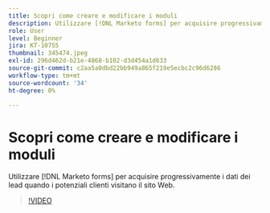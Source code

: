 ```yaml
---
title: Scopri come creare e modificare i moduli
description: Utilizzare [!DNL Marketo forms] per acquisire progressivamente i dati dei lead quando i potenziali clienti visitano il sito Web.
role: User
level: Beginner
jira: KT-10755
thumbnail: 345474.jpeg
exl-id: 296d462d-b21e-4868-b102-d3d454a1d633
source-git-commit: c2aa5a0dbd22bb949a865f219e5ecbc2c96d6286
workflow-type: tm+mt
source-wordcount: '34'
ht-degree: 0%

---
```


# Scopri come creare e modificare i moduli

Utilizzare [!DNL Marketo forms] per acquisire progressivamente i dati dei lead quando i potenziali clienti visitano il sito Web.

>[!VIDEO](https://video.tv.adobe.com/v/345474/?quality=12&learn=on)
